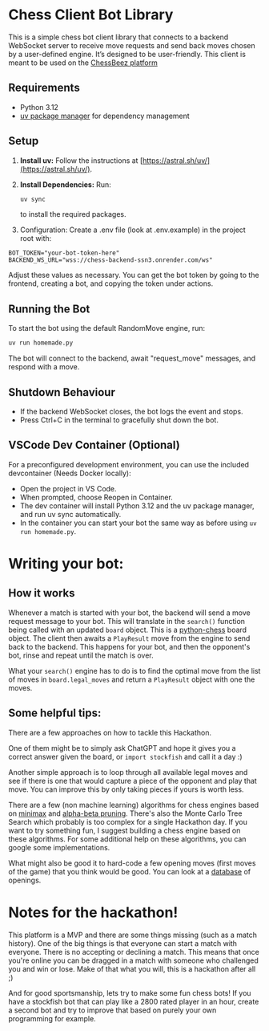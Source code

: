 # Chess Client Bot Library

This is a simple chess bot client library that connects to a backend WebSocket server to receive move requests and send back moves chosen by a user-defined engine. It’s designed to be user-friendly.
This client is meant to be used on the [ChessBeez platform](https://chess-frontend-4916.onrender.com/)

## Requirements

- Python 3.12
- [uv package manager](https://astral.sh/uv/) for dependency management

## Setup

1. **Install uv:**
   Follow the instructions at [https://astral.sh/uv/](https://astral.sh/uv/).

2. **Install Dependencies:**
   Run:

   ```bash
   uv sync
   ```

   to install the required packages.

3. Configuration: Create a .env file (look at .env.example) in the project root with:

```env
BOT_TOKEN="your-bot-token-here"
BACKEND_WS_URL="wss://chess-backend-ssn3.onrender.com/ws"
```

Adjust these values as necessary. You can get the bot token by going to the frontend, creating a bot, and copying the token under actions.

## Running the Bot

To start the bot using the default RandomMove engine, run:

```bash
uv run homemade.py
```

The bot will connect to the backend, await "request_move" messages, and respond with a move.

## Shutdown Behaviour

- If the backend WebSocket closes, the bot logs the event and stops.
- Press Ctrl+C in the terminal to gracefully shut down the bot.

## VSCode Dev Container (Optional)

For a preconfigured development environment, you can use the included devcontainer (Needs Docker locally):

- Open the project in VS Code.
- When prompted, choose Reopen in Container.
- The dev container will install Python 3.12 and the uv package manager, and run uv sync automatically.
- In the container you can start your bot the same way as before using `uv run homemade.py`.

# Writing your bot:

## How it works

Whenever a match is started with your bot, the backend will send a move request message to your bot. This will translate in the `search()` function being called with an updated `board` object. This is a [python-chess](https://python-chess.readthedocs.io/en/latest/) board object. The client then awaits a `PlayResult` move from the engine to send back to the backend. This happens for your bot, and then the opponent's bot, rinse and repeat until the match is over.

What your `search()` engine has to do is to find the optimal move from the list of moves in `board.legal_moves` and return a `PlayResult` object with one the moves.

## Some helpful tips:

There are a few approaches on how to tackle this Hackathon.

One of them might be to simply ask ChatGPT and hope it gives you a correct answer given the board, or `import stockfish` and call it a day :)

Another simple approach is to loop through all available legal moves and see if there is one that would capture a piece of the opponent and play that move. You can improve this by only taking pieces if yours is worth less.

There are a few (non machine learning) algorithms for chess engines based on [minimax](https://en.wikipedia.org/wiki/Minimax) and [alpha-beta pruning](https://en.wikipedia.org/wiki/Alpha%E2%80%93beta_pruning). There's also the Monte Carlo Tree Search which probably is too complex for a single Hackathon day. If you want to try something fun, I suggest building a chess engine based on these algorithms. For some additional help on these algorithms, you can google some implementations.

What might also be good it to hard-code a few opening moves (first moves of the game) that you think would be good. You can look at a [database](https://www.365chess.com/opening.php) of openings.

# Notes for the hackathon!

This platform is a MVP and there are some things missing (such as a match history). One of the big things is that everyone can start a match with everyone. There is no accepting or declining a match. This means that once you're online you can be dragged in a match with someone who challenged you and win or lose. Make of that what you will, this is a hackathon after all ;)

And for good sportsmanship, lets try to make some fun chess bots! If you have a stockfish bot that can play like a 2800 rated player in an hour, create a second bot and try to improve that based on purely your own programming for example.
